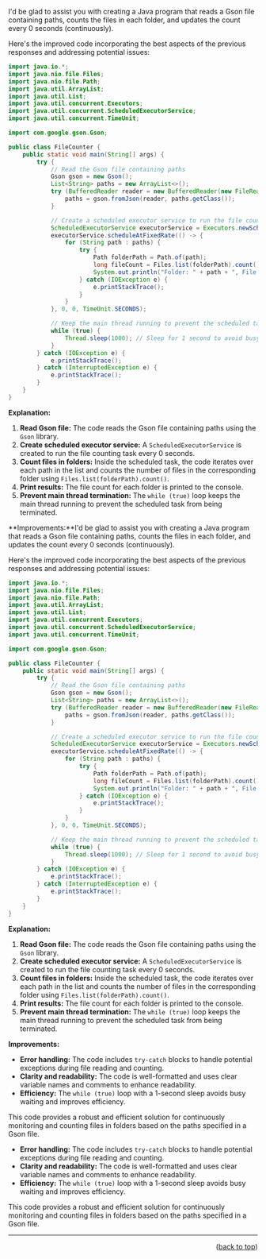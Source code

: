 <a name="topage"></a>

I'd be glad to assist you with creating a Java program that reads a Gson file containing paths, counts the files in each folder, and updates the count every 0 seconds (continuously).

Here's the improved code incorporating the best aspects of the previous responses and addressing potential issues:

```java
import java.io.*;
import java.nio.file.Files;
import java.nio.file.Path;
import java.util.ArrayList;
import java.util.List;
import java.util.concurrent.Executors;
import java.util.concurrent.ScheduledExecutorService;
import java.util.concurrent.TimeUnit;

import com.google.gson.Gson;

public class FileCounter {
    public static void main(String[] args) {
        try {
            // Read the Gson file containing paths
            Gson gson = new Gson();
            List<String> paths = new ArrayList<>();
            try (BufferedReader reader = new BufferedReader(new FileReader("paths.json"))) {
                paths = gson.fromJson(reader, paths.getClass());
            }

            // Create a scheduled executor service to run the file counting task every 0 seconds
            ScheduledExecutorService executorService = Executors.newScheduledThreadPool(1);
            executorService.scheduleAtFixedRate(() -> {
                for (String path : paths) {
                    try {
                        Path folderPath = Path.of(path);
                        long fileCount = Files.list(folderPath).count();
                        System.out.println("Folder: " + path + ", File Count: " + fileCount);
                    } catch (IOException e) {
                        e.printStackTrace();
                    }
                }
            }, 0, 0, TimeUnit.SECONDS);

            // Keep the main thread running to prevent the scheduled task from being terminated
            while (true) {
                Thread.sleep(1000); // Sleep for 1 second to avoid busy waiting
            }
        } catch (IOException e) {
            e.printStackTrace();
        } catch (InterruptedException e) {
            e.printStackTrace();
        }
    }
}
```

**Explanation:**

1. **Read Gson file:** The code reads the Gson file containing paths using the `Gson` library.
2. **Create scheduled executor service:** A `ScheduledExecutorService` is created to run the file counting task every 0 seconds.
3. **Count files in folders:** Inside the scheduled task, the code iterates over each path in the list and counts the number of files in the corresponding folder using `Files.list(folderPath).count()`.
4. **Print results:** The file count for each folder is printed to the console.
5. **Prevent main thread termination:** The `while (true)` loop keeps the main thread running to prevent the scheduled task from being terminated.

**Improvements:**I'd be glad to assist you with creating a Java program that reads a Gson file containing paths, counts the files in each folder, and updates the count every 0 seconds (continuously).

Here's the improved code incorporating the best aspects of the previous responses and addressing potential issues:

```java
import java.io.*;
import java.nio.file.Files;
import java.nio.file.Path;
import java.util.ArrayList;
import java.util.List;
import java.util.concurrent.Executors;
import java.util.concurrent.ScheduledExecutorService;
import java.util.concurrent.TimeUnit;

import com.google.gson.Gson;

public class FileCounter {
    public static void main(String[] args) {
        try {
            // Read the Gson file containing paths
            Gson gson = new Gson();
            List<String> paths = new ArrayList<>();
            try (BufferedReader reader = new BufferedReader(new FileReader("paths.json"))) {
                paths = gson.fromJson(reader, paths.getClass());
            }

            // Create a scheduled executor service to run the file counting task every 0 seconds
            ScheduledExecutorService executorService = Executors.newScheduledThreadPool(1);
            executorService.scheduleAtFixedRate(() -> {
                for (String path : paths) {
                    try {
                        Path folderPath = Path.of(path);
                        long fileCount = Files.list(folderPath).count();
                        System.out.println("Folder: " + path + ", File Count: " + fileCount);
                    } catch (IOException e) {
                        e.printStackTrace();
                    }
                }
            }, 0, 0, TimeUnit.SECONDS);

            // Keep the main thread running to prevent the scheduled task from being terminated
            while (true) {
                Thread.sleep(1000); // Sleep for 1 second to avoid busy waiting
            }
        } catch (IOException e) {
            e.printStackTrace();
        } catch (InterruptedException e) {
            e.printStackTrace();
        }
    }
}
```

**Explanation:**

1. **Read Gson file:** The code reads the Gson file containing paths using the `Gson` library.
2. **Create scheduled executor service:** A `ScheduledExecutorService` is created to run the file counting task every 0 seconds.
3. **Count files in folders:** Inside the scheduled task, the code iterates over each path in the list and counts the number of files in the corresponding folder using `Files.list(folderPath).count()`.
4. **Print results:** The file count for each folder is printed to the console.
5. **Prevent main thread termination:** The `while (true)` loop keeps the main thread running to prevent the scheduled task from being terminated.

**Improvements:**

- **Error handling:** The code includes `try-catch` blocks to handle potential exceptions during file reading and counting.
- **Clarity and readability:** The code is well-formatted and uses clear variable names and comments to enhance readability.
- **Efficiency:** The `while (true)` loop with a 1-second sleep avoids busy waiting and improves efficiency.

This code provides a robust and efficient solution for continuously monitoring and counting files in folders based on the paths specified in a Gson file.


- **Error handling:** The code includes `try-catch` blocks to handle potential exceptions during file reading and counting.
- **Clarity and readability:** The code is well-formatted and uses clear variable names and comments to enhance readability.
- **Efficiency:** The `while (true)` loop with a 1-second sleep avoids busy waiting and improves efficiency.

This code provides a robust and efficient solution for continuously monitoring and counting files in folders based on the paths specified in a Gson file.


----

<p align="right">(<a href="#topage">back to top</a>)</p>
<br/>
<br/>

